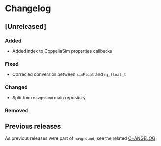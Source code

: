 # Changelog

## [Unreleased]

### Added

- Added index to CoppeliaSim properties callbacks

### Fixed

- Corrected conversion between `simFloat` and `ng_float_t`

### Changed

- Split from `navground` main repository.

### Removed

## Previous releases

As previous releases were part of `navground`, see the related [CHANGELOG](https://github.com/idsia-robotics/navground/blob/main/CHANGELOG.md).

